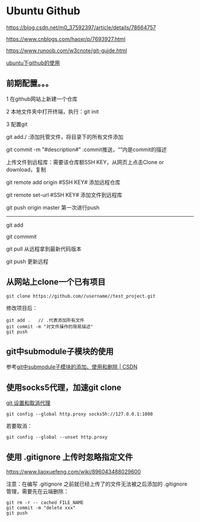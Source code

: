 # Ubuntu Github

https://blog.csdn.net/m0_37592397/article/details/78664757

https://www.cnblogs.com/haoxr/p/7693927.html

https://www.runoob.com/w3cnote/git-guide.html

[ubuntu下github的使用](https://blog.csdn.net/u012411498/article/details/80675608)





## 前期配置。。。

1 在github网站上新建一个仓库

2 本地文件夹中打开终端，执行：git init

3 配置git

git add./ :添加托管文件，将目录下的所有文件添加

git commit -m "#description#"  :commit推送，“”内是commit的描述

上传文件到远程库：需要该仓库额SSH KEY，从网页上点击Clone or download，复制

git remote add origin #SSH KEY#   添加远程仓库

git remote set-url #SSH KEY#    添加文件到远程库

git push origin master 第一次进行push

***

git add

git commmit

git pull 从远程拿到最新代码版本

git push 更新远程


## 从网站上clone一个已有项目
```
git clone https://github.com//username//test_project.git 
```
修改项目后：
```
git add .   // .代表添加所有文件  
git commit -m "对文件操作的简易描述"  
git push
```


## git中submodule子模块的使用
参考[git中submodule子模块的添加、使用和删除 | CSDN](https://blog.csdn.net/guotianqing/article/details/82391665)

## 使用socks5代理，加速git clone
[git 设置和取消代理](https://gist.github.com/laispace/666dd7b27e9116faece6)
```
git config --global http.proxy socks5h://127.0.0.1:1080

```
若要取消：
```
git config --global --unset http.proxy
```

## 使用 .gitignore 上传时忽略指定文件

https://www.liaoxuefeng.com/wiki/896043488029600

注意：在编写 .gitignore 之前就已经上传了的文件无法被之后添加的 .gitignore 管理，需要先在云端删除：

```
git rm -r -- cached FILE_NAME
git commit -m "delete xxx"
git push
```

